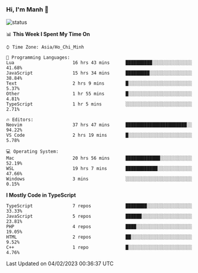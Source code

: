 ### Hi, I'm Manh 👋

![status](https://badge.stateful.com/manhhn01/status.svg)

<!--START_SECTION:waka-->
📊 **This Week I Spent My Time On** 

```text
⌚︎ Time Zone: Asia/Ho_Chi_Minh

💬 Programming Languages: 
Lua                      16 hrs 43 mins      ██████████░░░░░░░░░░░░░░░   41.68% 
JavaScript               15 hrs 34 mins      █████████░░░░░░░░░░░░░░░░   38.84% 
Text                     2 hrs 9 mins        █░░░░░░░░░░░░░░░░░░░░░░░░   5.37% 
Other                    1 hr 55 mins        █░░░░░░░░░░░░░░░░░░░░░░░░   4.81% 
TypeScript               1 hr 5 mins         ░░░░░░░░░░░░░░░░░░░░░░░░░   2.71%

🔥 Editors: 
Neovim                   37 hrs 47 mins      ███████████████████████░░   94.22% 
VS Code                  2 hrs 19 mins       █░░░░░░░░░░░░░░░░░░░░░░░░   5.78%

💻 Operating System: 
Mac                      20 hrs 56 mins      █████████████░░░░░░░░░░░░   52.19% 
WSL                      19 hrs 7 mins       ████████████░░░░░░░░░░░░░   47.66% 
Windows                  3 mins              ░░░░░░░░░░░░░░░░░░░░░░░░░   0.15%

```

**I Mostly Code in TypeScript** 

```text
TypeScript               7 repos             ████████░░░░░░░░░░░░░░░░░   33.33% 
JavaScript               5 repos             ██████░░░░░░░░░░░░░░░░░░░   23.81% 
PHP                      4 repos             ████░░░░░░░░░░░░░░░░░░░░░   19.05% 
HTML                     2 repos             ██░░░░░░░░░░░░░░░░░░░░░░░   9.52% 
C++                      1 repo              █░░░░░░░░░░░░░░░░░░░░░░░░   4.76%

```



 Last Updated on 04/02/2023 00:36:37 UTC
<!--END_SECTION:waka-->
